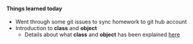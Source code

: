 #### Things learned today
* Went through some git issues to sync homework to git hub account
* Introduction to __class__ and __object__
    * Details about what __class__ and __object__ has been explained [here](https://github.com/sairamaj/programmingclass/blob/master/sessions/Session6.MD)
    
